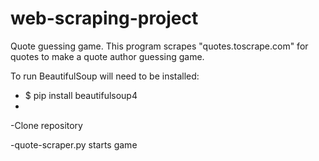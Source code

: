 # web-scraping-project
Quote guessing game. This program scrapes "quotes.toscrape.com" for quotes to make a quote author guessing game.

To run BeautifulSoup will need to be installed:
- $ pip install beautifulsoup4 
- 
-Clone repository

-quote-scraper.py starts game

